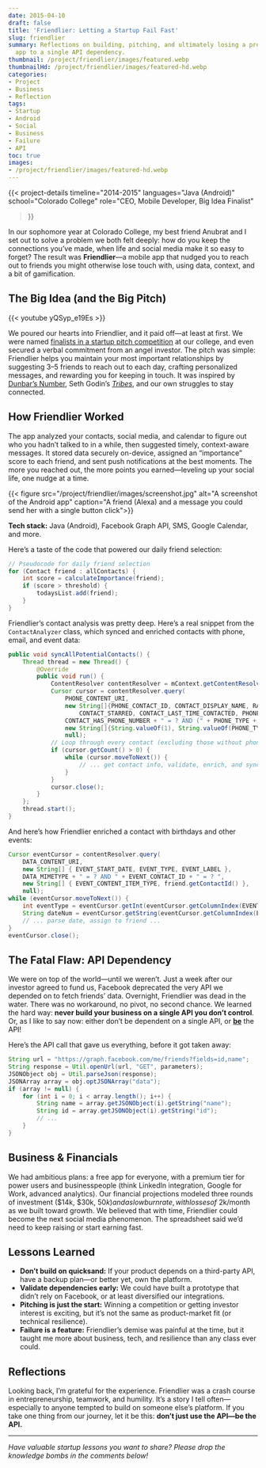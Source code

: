 ```yaml
---
date: 2015-04-10
draft: false
title: 'Friendlier: Letting a Startup Fail Fast'
slug: friendlier
summary: Reflections on building, pitching, and ultimately losing a promising social
  app to a single API dependency.
thumbnail: /project/friendlier/images/featured.webp
thumbnailHd: /project/friendlier/images/featured-hd.webp
categories:
- Project
- Business
- Reflection
tags:
- Startup
- Android
- Social
- Business
- Failure
- API
toc: true
images:
- /project/friendlier/images/featured-hd.webp
---
```

{{< project-details
  timeline="2014-2015"
  languages="Java (Android)"
  school="Colorado College"
  role="CEO, Mobile Developer, Big Idea Finalist"
>}}

In our sophomore year at Colorado College, my best friend Anubrat and I set out to solve a problem we both felt deeply: how do you keep the connections you’ve made, when life and social media make it so easy to forget? The result was **Friendlier**—a mobile app that nudged you to reach out to friends you might otherwise lose touch with, using data, context, and a bit of gamification.

## The Big Idea (and the Big Pitch)

{{< youtube yQSyp_e19Es >}}

We poured our hearts into Friendlier, and it paid off—at least at first. We were named [finalists in a startup pitch competition](https://thecatalystnews.com/2015/04/03/startups-take-the-next-step-for-the-big-idea-competition/#:~:text=Friendlier%20is%20another,and%20Soeren%20Walls.) at our college, and even secured a verbal commitment from an angel investor. The pitch was simple: Friendlier helps you maintain your most important relationships by suggesting 3–5 friends to reach out to each day, crafting personalized messages, and rewarding you for keeping in touch. It was inspired by [Dunbar’s Number](https://en.wikipedia.org/wiki/Dunbar%27s_number), Seth Godin’s *[Tribes](https://share.google/c3Qw55e8zdqp0aioB)*, and our own struggles to stay connected.

## How Friendlier Worked

The app analyzed your contacts, social media, and calendar to figure out who you hadn’t talked to in a while, then suggested timely, context-aware messages. It stored data securely on-device, assigned an “importance” score to each friend, and sent push notifications at the best moments. The more you reached out, the more points you earned—leveling up your social life, one nudge at a time.

{{< figure src="/project/friendlier/images/screenshot.jpg" alt="A screenshot of the Android app" caption="A friend (Alexa) and a message you could send her with a single button click">}}

**Tech stack:** Java (Android), Facebook Graph API, SMS, Google Calendar, and more.

Here’s a taste of the code that powered our daily friend selection:

```java
// Pseudocode for daily friend selection
for (Contact friend : allContacts) {
    int score = calculateImportance(friend);
    if (score > threshold) {
        todaysList.add(friend);
    }
}
```

Friendlier’s contact analysis was pretty deep. Here’s a real snippet from the `ContactAnalyzer` class, which synced and enriched contacts with phone, email, and event data:

```java
public void syncAllPotentialContacts() {
    Thread thread = new Thread() {
        @Override
        public void run() {
            ContentResolver contentResolver = mContext.getContentResolver();
            Cursor cursor = contentResolver.query(
                PHONE_CONTENT_URI,
                new String[]{PHONE_CONTACT_ID, CONTACT_DISPLAY_NAME, RAWCONTACT_VERSION,
                    CONTACT_STARRED, CONTACT_LAST_TIME_CONTACTED, PHONE_NUMBER, PHONE_TYPE},
                CONTACT_HAS_PHONE_NUMBER + " = ? AND (" + PHONE_TYPE + " = ? OR " + PHONE_TYPE + " = ? )",
                new String[]{String.valueOf(1), String.valueOf(PHONE_TYPE_MAIN), String.valueOf(PHONE_TYPE_MOBILE)},
                null);
            // Loop through every contact (excluding those without phone numbers) in the phone.
            if (cursor.getCount() > 0) {
                while (cursor.moveToNext()) {
                    // ... get contact info, validate, enrich, and sync ...
                }
            }
            cursor.close();
        }
    };
    thread.start();
}
```

And here’s how Friendlier enriched a contact with birthdays and other events:

```java
Cursor eventCursor = contentResolver.query(
    DATA_CONTENT_URI,
    new String[] { EVENT_START_DATE, EVENT_TYPE, EVENT_LABEL },
    DATA_MIMETYPE + " = ? AND " + EVENT_CONTACT_ID + " = ? ",
    new String[] { EVENT_CONTENT_ITEM_TYPE, friend.getContactId() },
    null);
while (eventCursor.moveToNext()) {
    int eventType = eventCursor.getInt(eventCursor.getColumnIndex(EVENT_TYPE));
    String dateNum = eventCursor.getString(eventCursor.getColumnIndex(EVENT_START_DATE));
    // ... parse date, assign to friend ...
}
eventCursor.close();
```

## The Fatal Flaw: API Dependency

We were on top of the world—until we weren’t. Just a week after our investor agreed to fund us, Facebook deprecated the very API we depended on to fetch friends’ data. Overnight, Friendlier was dead in the water. There was no workaround, no pivot, no second chance. We learned the hard way: **never build your business on a single API you don’t control**. Or, as I like to say now: either don’t be dependent on a single API, or **[be](https://www.youtube.com/watch?v=fBpojbwbx48)** the API!

Here’s the API call that gave us everything, before it got taken away:

```java
String url = "https://graph.facebook.com/me/friends?fields=id,name";
String response = Util.openUrl(url, "GET", parameters);
JSONObject obj = Util.parseJson(response);
JSONArray array = obj.optJSONArray("data");
if (array != null) {
    for (int i = 0; i < array.length(); i++) {
        String name = array.getJSONObject(i).getString("name");
        String id = array.getJSONObject(i).getString("id");
        // ...
    }
}
```

## Business & Financials

We had ambitious plans: a free app for everyone, with a premium tier for power users and businesspeople (think LinkedIn integration, Google for Work, advanced analytics). Our financial projections modeled three rounds of investment ($14k, $30k, $50k) and a slow burn rate, with losses of ~$2k/month as we built toward growth. We believed that with time, Friendlier could become the next social media phenomenon. The spreadsheet said we’d need to keep raising or start earning fast.

## Lessons Learned

* **Don’t build on quicksand:** If your product depends on a third-party API, have a backup plan—or better yet, own the platform.
* **Validate dependencies early:** We could have built a prototype that didn’t rely on Facebook, or at least diversified our integrations.
* **Pitching is just the start:** Winning a competition or getting investor interest is exciting, but it’s not the same as product-market fit (or technical resilience).
* **Failure is a feature:** Friendlier’s demise was painful at the time, but it taught me more about business, tech, and resilience than any class ever could.

## Reflections

Looking back, I’m grateful for the experience. Friendlier was a crash course in entrepreneurship, teamwork, and humility. It’s a story I tell often—especially to anyone tempted to build on someone else’s platform. If you take one thing from our journey, let it be this: **don’t just use the API—be the API.**

- - -

*Have valuable startup lessons you want to share? Please drop the knowledge bombs in the comments below!*
